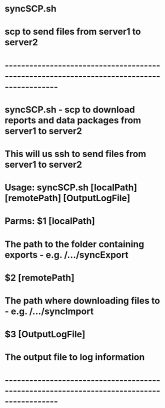 # syncSCP.sh
# scp to send files from server1 to server2
# -----------------------------------------------------------------------------------------
# syncSCP.sh - scp to download reports and data packages from server1 to server2
#   This will us ssh to send files from server1 to server2
#
# Usage: syncSCP.sh [localPath] [remotePath] [OutputLogFile]
#
# Parms: $1 [localPath]
#           The path to the folder containing exports - e.g. /.../syncExport
#        $2 [remotePath]
#           The path where downloading files to - e.g. /.../syncImport
#        $3 [OutputLogFile]
#           The output file to log information
# -----------------------------------------------------------------------------------------

